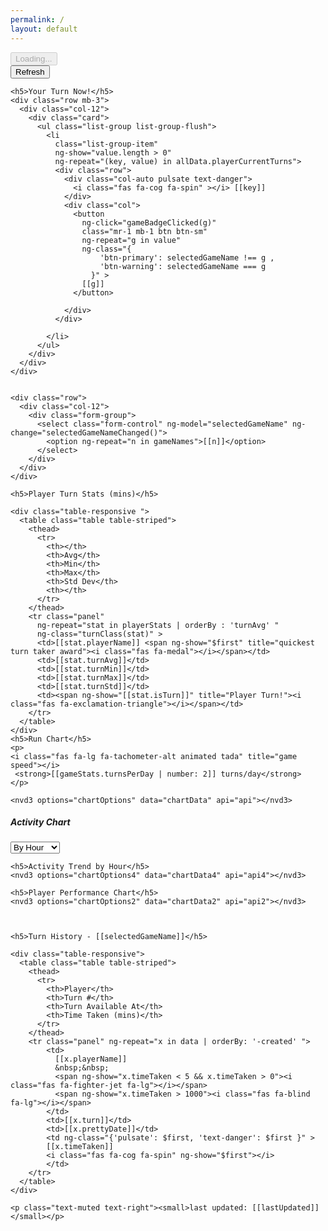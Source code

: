 ```yaml
---
permalink: /
layout: default
---
```


<div class="container" ng-app="myApp" ng-controller="myCtrl">
  <div ng-show="loading">
    <button class="btn btn-block btn-primary" disabled="disabled"><i class="fas fa-spinner fa-spin"></i> Loading...</button>
  </div>

  <div ng-hide="loading">
    <div class="row mb-3">
      <div class="col-12">
        <button class="btn btn-block btn-primary" ng-click="getData()">Refresh</button>
      </div>
    </div>

    <h5>Your Turn Now!</h5>
    <div class="row mb-3">
      <div class="col-12">
        <div class="card">
          <ul class="list-group list-group-flush">
            <li
              class="list-group-item"
              ng-show="value.length > 0"
              ng-repeat="(key, value) in allData.playerCurrentTurns">
              <div class="row">
                <div class="col-auto pulsate text-danger">
                  <i class="fas fa-cog fa-spin" ></i> [[key]]
                </div>
                <div class="col">
                  <button
                    ng-click="gameBadgeClicked(g)"
                    class="mr-1 mb-1 btn btn-sm"
                    ng-repeat="g in value"
                    ng-class="{
                        'btn-primary': selectedGameName !== g ,
                        'btn-warning': selectedGameName === g
                      }" >
                    [[g]]
                  </button>

                </div>
              </div>

            </li>
          </ul>
        </div>
      </div>
    </div>


    <div class="row">
      <div class="col-12">
        <div class="form-group">
          <select class="form-control" ng-model="selectedGameName" ng-change="selectedGameNameChanged()">
            <option ng-repeat="n in gameNames">[[n]]</option>
          </select>
        </div>
      </div>
    </div>

    <h5>Player Turn Stats (mins)</h5>

    <div class="table-responsive ">
      <table class="table table-striped">
        <thead>
          <tr>
            <th></th>
            <th>Avg</th>
            <th>Min</th>
            <th>Max</th>
            <th>Std Dev</th>
            <th></th>
          </tr>
        </thead>
        <tr class="panel"
          ng-repeat="stat in playerStats | orderBy : 'turnAvg' "
          ng-class="turnClass(stat)" >
          <td>[[stat.playerName]] <span ng-show="$first" title="quickest turn taker award"><i class="fas fa-medal"></i></span></td>
          <td>[[stat.turnAvg]]</td>
          <td>[[stat.turnMin]]</td>
          <td>[[stat.turnMax]]</td>
          <td>[[stat.turnStd]]</td>
          <td><span ng-show="[[stat.isTurn]]" title="Player Turn!"><i class="fas fa-exclamation-triangle"></i></span></td>
        </tr>
      </table>
    </div>
    <h5>Run Chart</h5>
    <p>
    <i class="fas fa-lg fa-tachometer-alt animated tada" title="game speed"></i>
     <strong>[[gameStats.turnsPerDay | number: 2]] turns/day</strong>
    </p>

    <nvd3 options="chartOptions" data="chartData" api="api"></nvd3>

  <div class="d-none d-lg-block">
      <h5>Activity Chart</h5>
      <div class="row">
        <div class="col-12">
          <div class="form-group">
            <select class="form-control" ng-model="activityBy" ng-change="activityByChanged()">
              <option value="hour">By Hour</option>
              <option value="day">By Day</option>
              <option value="month">By Month</option>
              <option value="year">By Year</option>
            </select>
          </div>
        </div>
      </div>
      <nvd3 options="chartOptions3" data="chartData3" api="api3"></nvd3>
  </div>

    <h5>Activity Trend by Hour</h5>
    <nvd3 options="chartOptions4" data="chartData4" api="api4"></nvd3>

    <h5>Player Performance Chart</h5>
    <nvd3 options="chartOptions2" data="chartData2" api="api2"></nvd3>



    <h5>Turn History - [[selectedGameName]]</h5>

    <div class="table-responsive">
      <table class="table table-striped">
        <thead>
          <tr>
            <th>Player</th>
            <th>Turn #</th>
            <th>Turn Available At</th>
            <th>Time Taken (mins)</th>
          </tr>
        </thead>
        <tr class="panel" ng-repeat="x in data | orderBy: '-created' ">
            <td>
              [[x.playerName]]
              &nbsp;&nbsp;
              <span ng-show="x.timeTaken < 5 && x.timeTaken > 0"><i class="fas fa-fighter-jet fa-lg"></i></span>
              <span ng-show="x.timeTaken > 1000"><i class="fas fa-blind fa-lg"></i></span>
            </td>
            <td>[[x.turn]]</td>
            <td>[[x.prettyDate]]</td>
            <td ng-class="{'pulsate': $first, 'text-danger': $first }" >
            [[x.timeTaken]]
            <i class="fas fa-cog fa-spin" ng-show="$first"></i>
            </td>
        </tr>
      </table>
    </div>

    <p class="text-muted text-right"><small>last updated: [[lastUpdated]]</small></p>
  </div>
</div>
